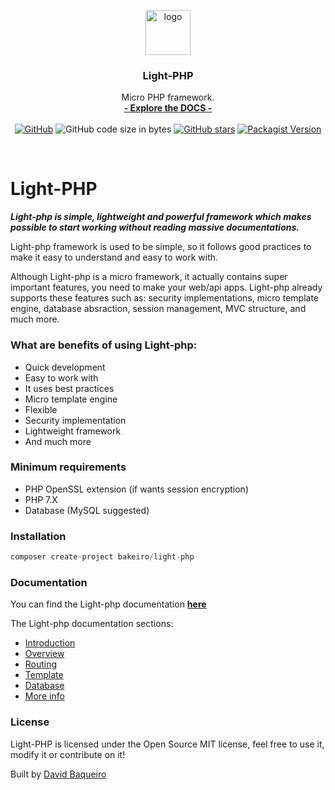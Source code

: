 <p align="center">

  <a href="https://bakeiro.github.io/Light-PHP-documentation/">
    <img src="https://github.com/bakeiro/Light-PHP/blob/master/src/view/www/src/images/l.png" alt="logo" width=72 height=72>
  </a>
  <h3 align="center">Light-PHP</h3>
  <p align="center">
    Micro PHP framework.
    <br>
    <a href="https://bakeiro.github.io/Light-PHP-documentation/"><strong>- Explore the DOCS -</strong></a>
    <br><br>
<a href="https://github.com/bakeiro/Light-PHP/blob/master/LICENSE.md"><img alt="GitHub" src="https://img.shields.io/github/license/bakeiro/light-PHP"></a>
<img alt="GitHub code size in bytes" src="https://img.shields.io/github/languages/code-size/bakeiro/light-php">
<a href="https://github.com/bakeiro/Light-PHP/stargazers"><img alt="GitHub stars" src="https://img.shields.io/github/stars/bakeiro/Light-PHP"></a>
<a href="https://packagist.org/packages/bakeiro/light-php"><img alt="Packagist Version" src="https://img.shields.io/packagist/v/bakeiro/light-php?color=green"></a>

  </p>
</p>
<br>

# Light-PHP

**_Light-php is simple, lightweight and powerful framework which makes possible to start working without reading massive documentations._**

Light-php framework is used to be simple, so it follows good practices to make it easy to understand and easy to work with.

Although Light-php is a micro framework, it actually contains super important features, you need to make your web/api apps. Light-php already supports these features such as: security implementations, micro template engine, database absraction, session management, MVC structure, and much more.

### What are benefits of using Light-php:

- Quick development
- Easy to work with
- It uses best practices
- Micro template engine
- Flexible
- Security implementation
- Lightweight framework
- And much more

### Minimum requirements

- PHP OpenSSL extension (if wants session encryption)
- PHP 7.X
- Database (MySQL suggested)

### Installation

```php
composer create-project bakeiro/light-php
```

### Documentation

You can find the Light-php documentation <a href="https://bakeiro.github.io/Light-PHP-documentation/"><strong>here</strong></a>

The Light-php documentation sections:

- <a href="https://bakeiro.github.io/Light-PHP-documentation/">Introduction</a>
- <a href="https://bakeiro.github.io/Light-PHP-documentation/overview/Overview.html">Overview</a>
- <a href="https://bakeiro.github.io/Light-PHP-documentation/overview/Routing.html">Routing</a>
- <a href="https://bakeiro.github.io/Light-PHP-documentation/overview/Template.html">Template</a>
- <a href="https://bakeiro.github.io/Light-PHP-documentation/overview/Database.html">Database</a>
- <a href="https://bakeiro.github.io/Light-PHP-documentation/advanced/MoreInfo.html">More info</a>

### License

Light-PHP is licensed under the Open Source MIT license, feel free to use it, modify it or contribute on it!</p>
Built by [David Baqueiro](https://davidbaqueiro.com)

